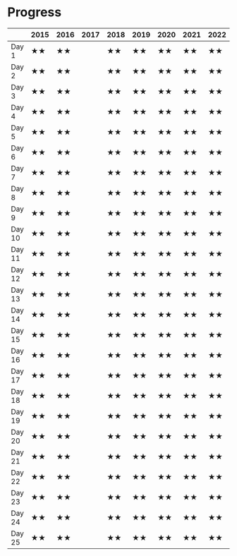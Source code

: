# Progress

|        | 2015 | 2016 | 2017 | 2018 | 2019 | 2020 | 2021 | 2022 |
| ------ | ---- | ---- | ---- | ---- | ---- | ---- | ---- | ---- |
| Day 1  |  ★★ |  ★★ |      |  ★★ |  ★★ |  ★★ |  ★★ |  ★★ |
| Day 2  |  ★★ |  ★★ |      |  ★★ |  ★★ |  ★★ |  ★★ |  ★★ |
| Day 3  |  ★★ |  ★★ |      |  ★★ |  ★★ |  ★★ |  ★★ |  ★★ |
| Day 4  |  ★★ |  ★★ |      |  ★★ |  ★★ |  ★★ |  ★★ |  ★★ |
| Day 5  |  ★★ |  ★★ |      |  ★★ |  ★★ |  ★★ |  ★★ |  ★★ |
| Day 6  |  ★★ |  ★★ |      |  ★★ |  ★★ |  ★★ |  ★★ |  ★★ |
| Day 7  |  ★★ |  ★★ |      |  ★★ |  ★★ |  ★★ |  ★★ |  ★★ |
| Day 8  |  ★★ |  ★★ |      |  ★★ |  ★★ |  ★★ |  ★★ |  ★★ |
| Day 9  |  ★★ |  ★★ |      |  ★★ |  ★★ |  ★★ |  ★★ |  ★★ |
| Day 10 |  ★★ |  ★★ |      |  ★★ |  ★★ |  ★★ |  ★★ |  ★★ |
| Day 11 |  ★★ |  ★★ |      |  ★★ |  ★★ |  ★★ |  ★★ |  ★★ |
| Day 12 |  ★★ |  ★★ |      |  ★★ |  ★★ |  ★★ |  ★★ |  ★★ |
| Day 13 |  ★★ |  ★★ |      |  ★★ |  ★★ |  ★★ |  ★★ |  ★★ |
| Day 14 |  ★★ |  ★★ |      |  ★★ |  ★★ |  ★★ |  ★★ |  ★★ |
| Day 15 |  ★★ |  ★★ |      |  ★★ |  ★★ |  ★★ |  ★★ |  ★★ |
| Day 16 |  ★★ |  ★★ |      |  ★★ |  ★★ |  ★★ |  ★★ |  ★★ |
| Day 17 |  ★★ |  ★★ |      |  ★★ |  ★★ |  ★★ |  ★★ |  ★★ |
| Day 18 |  ★★ |  ★★ |      |  ★★ |  ★★ |  ★★ |  ★★ |  ★★ |
| Day 19 |  ★★ |  ★★ |      |  ★★ |  ★★ |  ★★ |  ★★ |  ★★ |
| Day 20 |  ★★ |  ★★ |      |  ★★ |  ★★ |  ★★ |  ★★ |  ★★ |
| Day 21 |  ★★ |  ★★ |      |  ★★ |  ★★ |  ★★ |  ★★ |  ★★ |
| Day 22 |  ★★ |  ★★ |      |  ★★ |  ★★ |  ★★ |  ★★ |  ★★ |
| Day 23 |  ★★ |  ★★ |      |  ★★ |  ★★ |  ★★ |  ★★ |  ★★ |
| Day 24 |  ★★ |  ★★ |      |  ★★ |  ★★ |  ★★ |  ★★ |  ★★ |
| Day 25 |  ★★ |  ★★ |      |  ★★ |  ★★ |  ★★ |  ★★ |  ★★ |
